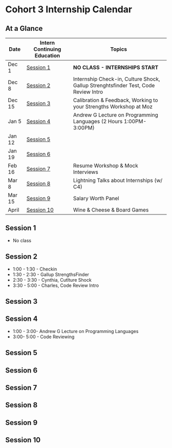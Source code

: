 # Cohort 3 Internship Calendar

## At a Glance

Date    | Intern Continuing Education         | Topics
--------|-------------------------------------|-----------------------------
Dec 1   | [Session 1](#session-1) | **NO CLASS - INTERNSHIPS START**
Dec 8   | [Session 2](#session-2)   | Internship Check-in, Culture Shock, Gallup Strenghtsfinder Test, Code Review Intro
Dec 15  | [Session 3](#session-3)   | Calibration & Feedback, Working to your Strengths Workshop at Moz
Jan 5   | [Session 4](#session-4)   | Andrew G Lecture on Programming Languages (2 Hours 1:00PM-3:00PM)  
Jan 12  | [Session 5](#session-5)   |
Jan 19  | [Session 6](#session-6)   |
Feb 16  | [Session 7](#session-7)   | Resume Workshop & Mock Interviews
Mar 8   | [Session 8](#session-8)   | Lightning Talks about Internships (w/ C4)
Mar 15  | [Session 9](#session-9)   | Salary Worth Panel
April   | [Session 10](#session-10)   | Wine & Cheese & Board Games

## Session 1
- No class

## Session 2
- 1:00 - 1:30 - Checkin
- 1:30 - 2:30 - Gallup StrengthsFinder
- 2:30 - 3:30 - Cynthia, Cutlture Shock
- 3:30 - 5:00 - Charles, Code Review Intro

## Session 3

## Session 4
- 1:00 - 3:00-  Andrew G Lecture on Programming Languages 
- 3:00- 5:00 - Code Reviewing

## Session 5

## Session 6

## Session 7

## Session 8

## Session 9

## Session 10



